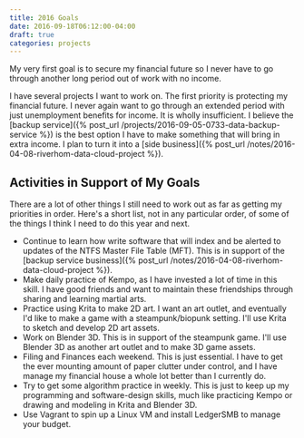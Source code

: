 ```yaml
---
title: 2016 Goals
date: 2016-09-18T06:12:00-04:00
draft: true
categories: projects
---
```


My very first goal is to secure my financial future so I never have to go through another long period out of work with no income.
<!--more-->

I have several projects I want to work on. The first priority is protecting my financial future. I never again want to go through an extended period with just unemployment benefits for income. It is wholly insufficient. I believe the [backup service]({% post_url /projects/2016-09-05-0733-data-backup-service %}) is the best option I have to make something that will bring in extra income. I plan to turn it into a [side business]({% post_url /notes/2016-04-08-riverhom-data-cloud-project %}).

## Activities in Support of My Goals

There are a lot of other things I still need to work out as far as getting my priorities in order. Here's a short list, not in any particular order, of some of the things I think I need to do this year and next.

- Continue to learn how write software that will index and be alerted to updates of the NTFS Master File Table (MFT). This is in support of the [backup service business]({% post_url /notes/2016-04-08-riverhom-data-cloud-project %}).
- Make daily practice of Kempo, as I have invested a lot of time in this skill. I have good friends and want to maintain these friendships through sharing and learning martial arts.
- Practice using Krita to make 2D art. I want an art outlet, and eventually I'd like to make a game with a steampunk/biopunk setting. I'll use Krita to sketch and develop 2D art assets.
- Work on Blender 3D. This is in support of the steampunk game. I'll use Blender 3D as another art outlet and to make 3D game assets.
- Filing and Finances each weekend. This is just essential. I have to get the ever mounting amount of paper clutter under control, and I have manage my financial house a whole lot better than I currently do.
- Try to get some algorithm practice in weekly. This is just to keep up my programming and software-design skills, much like practicing Kempo or drawing and modeling in Krita and Blender 3D.
- Use Vagrant to spin up a Linux VM and install LedgerSMB to manage your budget.
